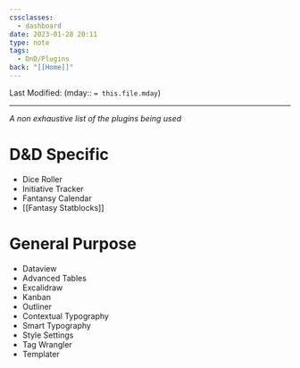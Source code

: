 ```yaml
---
cssclasses:
  - dashboard
date: 2023-01-28 20:11
type: note
tags:
  - DnD/Plugins
back: "[[Home]]"
---
```

Last Modified: (mday:: `= this.file.mday`)

---
*A non exhaustive list of the plugins being used*

# D&D Specific
- Dice Roller
- Initiative Tracker
- Fantansy Calendar
- [[Fantasy Statblocks]]
# General Purpose
- Dataview
- Advanced Tables
- Excalidraw
- Kanban
- Outliner
- Contextual Typography
- Smart Typography
- Style Settings
- Tag Wrangler
- Templater

